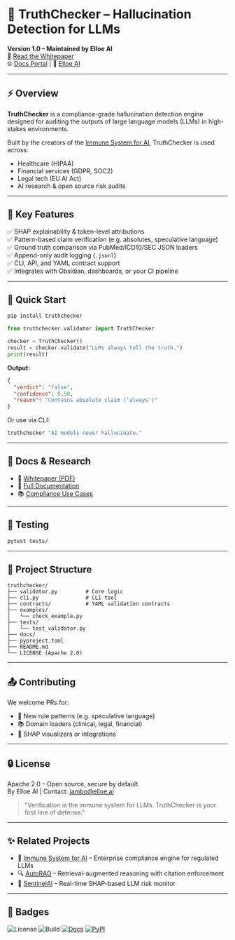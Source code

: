 # 🧪 TruthChecker – Hallucination Detection for LLMs

**Version 1.0 – Maintained by Elloe AI**  
📄 [Read the Whitepaper](https://whitepapers.elloe.ai/whitepaper/)  
🌐 [Docs Portal](https://whitepapers.elloe.ai) | 🧬 [Elloe AI](https://elloe.ai)

---

## ⚡ Overview

**TruthChecker** is a compliance-grade hallucination detection engine designed for auditing the outputs of large language models (LLMs) in high-stakes environments.

Built by the creators of the [Immune System for AI](https://github.com/Elloe-AI/immune-system-ai), TruthChecker is used across:

- Healthcare (HIPAA)
- Financial services (GDPR, SOC2)
- Legal tech (EU AI Act)
- AI research & open source risk audits

---

## 🔎 Key Features

✅ SHAP explainability & token-level attributions  
✅ Pattern-based claim verification (e.g. absolutes, speculative language)  
✅ Ground truth comparison via PubMed/ICD10/SEC JSON loaders  
✅ Append-only audit logging (`.jsonl`)  
✅ CLI, API, and YAML contract support  
✅ Integrates with Obsidian, dashboards, or your CI pipeline

---

## 🚀 Quick Start

```bash
pip install truthchecker
```

```python
from truthchecker.validator import TruthChecker

checker = TruthChecker()
result = checker.validate("LLMs always tell the truth.")
print(result)
```

**Output:**
```json
{
  "verdict": "false",
  "confidence": 0.50,
  "reason": "Contains absolute claim ('always')"
}
```

Or use via CLI:
```bash
truthchecker "AI models never hallucinate."
```

---

## 📘 Docs & Research

- 📄 [Whitepaper (PDF)](https://whitepapers.elloe.ai/whitepaper.pdf)
- 📘 [Full Documentation](https://whitepapers.elloe.ai)
- 📚 [Compliance Use Cases](https://whitepapers.elloe.ai/compliance)

---

## 🧪 Testing

```bash
pytest tests/
```

---

## 📁 Project Structure

```
truthchecker/
├── validator.py         # Core logic
├── cli.py               # CLI tool
├── contracts/           # YAML validation contracts
├── examples/
│   └── check_example.py
├── tests/
│   └── test_validator.py
├── docs/
├── pyproject.toml
├── README.md
└── LICENSE (Apache 2.0)
```

---

## 📤 Contributing

We welcome PRs for:

- 🧠 New rule patterns (e.g. speculative language)
- 📚 Domain loaders (clinical, legal, financial)
- 🧪 SHAP visualizers or integrations

---

## 🔒 License

Apache 2.0 – Open source, secure by default.  
By Elloe AI | Contact: [jambo@elloe.ai](mailto:jambo@elloe.ai)

> "Verification is the immune system for LLMs. TruthChecker is your first line of defense."

---

## ✨ Related Projects

- 🧬 [Immune System for AI](https://github.com/Elloe-AI/immune-system-ai) – Enterprise compliance engine for regulated LLMs
- 🔍 [AutoRAG](https://github.com/Elloe-AI/autorag) – Retrieval-augmented reasoning with citation enforcement
- 🔐 [SentinelAI](https://github.com/Elloe-AI/sentinelai) – Real-time SHAP-based LLM risk monitor

---

## 🚀 Badges

![License](https://img.shields.io/github/license/Elloe-AI/truthchecker)
![Build](https://github.com/Elloe-AI/truthchecker/actions/workflows/tests.yml/badge.svg)
[![Docs](https://img.shields.io/badge/docs-available-blue)](https://whitepapers.elloe.ai/truthchecker)
[![PyPI](https://img.shields.io/pypi/v/truthchecker)](https://pypi.org/project/truthchecker/) 